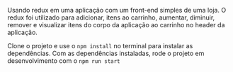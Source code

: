 Usando redux em uma aplicação com um front-end simples de uma loja.
O redux foi utilizado para adicionar, itens ao carrinho, aumentar, diminuir, remover e visualizar itens do corpo da aplicação ao carrinho no header da aplicação.

Clone o projeto e use o <code>npm install</code> no terminal para instalar as dependências.
Com as dependências instaladas, rode o projeto em desenvolvimento com o <code>npm run start</code>